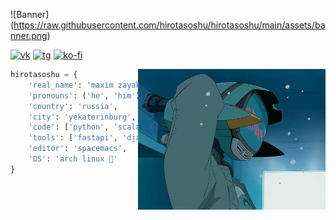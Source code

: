 ![Banner] (https://raw.githubusercontent.com/hirotasoshu/hirotasoshu/main/assets/banner.png)
</br>

[![vk](https://ddo0fzhfvians.cloudfront.net/uploads/icons/png/16718415751579688354-32.png)](https://vk.com/r4se7su)
[![tg](https://ddo0fzhfvians.cloudfront.net/uploads/icons/png/17094235061579688352-32.png)](https://t.me/r4se7su)
[![ko-fi](https://www.ko-fi.com/img/githubbutton_sm.svg)](https://ko-fi.com/J3J02ZZLK)
</br>

<img hight="350" width="300" alt="GIF" align="right" src="https://raw.githubusercontent.com/hirotasoshu/hirotasoshu/main/assets/flcl.gif">

``` python
hirotasoshu = {
    'real_name': 'maxim zayakin',
    'pronouns': ('he', 'him'),
    'country': 'russia',
    'city': 'yekaterinburg',
    'code': ['python', 'scala', 'racket'],
    'tools': ['fastapi', 'django', 'docker'],
    'editor': 'spacemacs',
    'OS': 'arch linux '
}
```
